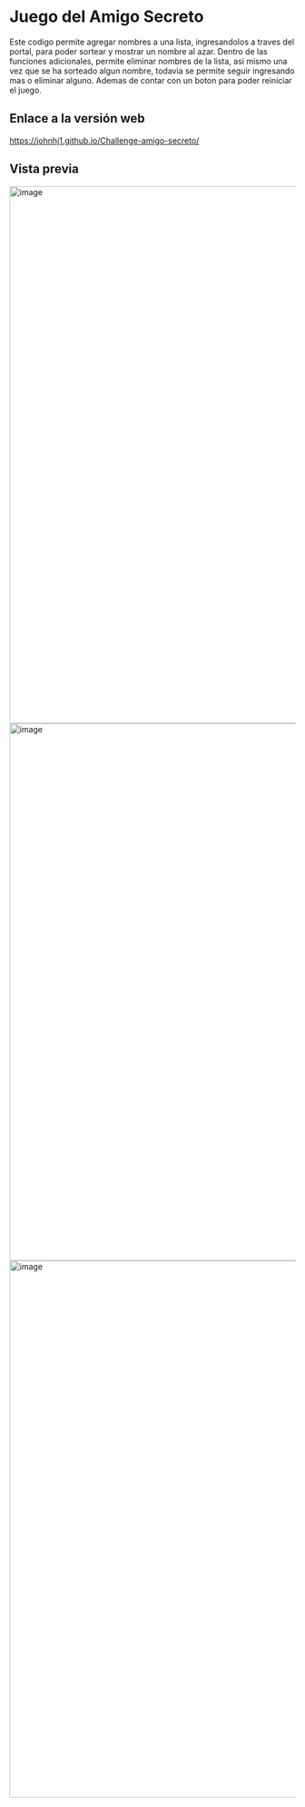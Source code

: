# Juego del Amigo Secreto
Este codigo permite agregar nombres a una lista, ingresandolos a traves del portal, para poder sortear y mostrar un nombre al azar. Dentro de las funciones adicionales, permite eliminar nombres de la lista, asi mismo una vez que se ha sorteado algun nombre, todavia se permite seguir ingresando mas o eliminar alguno. Ademas de contar con un boton para poder reiniciar el juego. 

## Enlace a la versión web
https://johnhj1.github.io/Challenge-amigo-secreto/

## Vista previa
<img width="947" alt="image" src="https://github.com/user-attachments/assets/82a3fd99-a694-4d32-b122-0d08763ae079" />
<img width="947" alt="image" src="https://github.com/user-attachments/assets/87cbd950-b2e6-401b-8687-1a785d266bd7" />
<img width="947" alt="image" src="https://github.com/user-attachments/assets/325c1705-76fd-403c-b65e-64be63504c56" />
